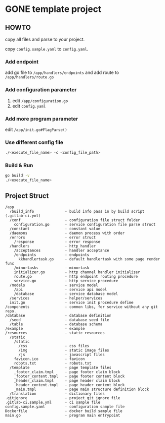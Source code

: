 # GONE template project

## HOWTO

copy all files and parse to your project.

copy `config.sample.yaml` to `config.yaml`.

### Add endpoint

add go file to `/app/handlers/endpoints` and add route to `/app/handlers/route.go`

### Add configuration parameter

1. edit `/app/configuration.go`
2. edit `config.yaml`

### Add more program parameter

edit `/app/init.go#FlagParse()`

### Use different config file

```bash
./<execute_file_name> -c <config_file_path>
```

### Build & Run

```bash
go build -v
./<execute_file_name>
```

## Project Struct

```
/app
  /build_info              - build info pass in by build script (.gitlab-ci.yml)
  /conf                    - configuration file struct folder
    configuration.go       - service configuration file parse struct
  /constant                - constant value
  /daemons                 - daemon process with order
  /errors                  - error struct
    /response              - error response
  /handlers                - http handler
    /acceptances           - handler acceptance
    /endpoints             - endpoints
      kkhandlertask.go     - default handlertask with some page render func
    /minortasks            - minortask
    initializer.go         - http channel handler initializer
    route.go               - http endpoint routing procedure
    service.go             - http service procedure
  /models                  - service model
    /api                   - service api model
    /database              - service database model
  /services                - helper/services
  init.go                  - service init procedure define
/components                - common libs, for service without any git repo.
/database                  - database definition
  /seed                    - database seed file
  /table                   - database schema
/example                   - example
/resources                 - static resources
  /static
    /static
      /css                 - css files
      /img                 - static image files
      /js                  - javascript files
    favicon.ico            - favicon
    robots.txt             - robots.txt
  /template                - page template files
    _footer_claim.tmpl     - page footer claim block
    _footer_content.tmpl   - page footer content block
    _header_claim.tmpl     - page header claim block
    _header_content.tmpl   - page header content block
    _main.tmpl             - page main structure definition block
  /translation             - dictionary files
.gitignore                 - project git ignore file
.gitlab-ci.sample.yml      - ci sample file
config.sample.yaml         - configuration sample file
Dockerfile                 - docker build sample file
main.go                    - program main entrypoint
```